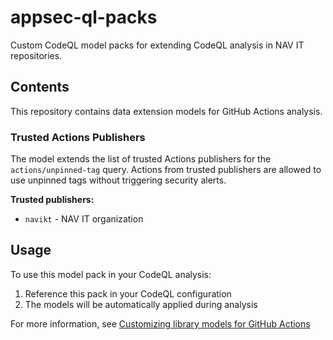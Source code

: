 # appsec-ql-packs

Custom CodeQL model packs for extending CodeQL analysis in NAV IT repositories.

## Contents

This repository contains data extension models for GitHub Actions analysis.

### Trusted Actions Publishers

The model extends the list of trusted Actions publishers for the `actions/unpinned-tag` query. Actions from trusted publishers are allowed to use unpinned tags without triggering security alerts.

**Trusted publishers:**
- `navikt` - NAV IT organization

## Usage

To use this model pack in your CodeQL analysis:

1. Reference this pack in your CodeQL configuration
2. The models will be automatically applied during analysis

For more information, see [Customizing library models for GitHub Actions](https://docs.github.com/en/code-security/codeql-for-vs-code/using-the-advanced-functionality-of-the-codeql-for-vs-code-extension/customizing-library-models-for-github-actions)
